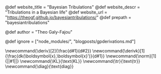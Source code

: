 <!--
Add here global page variables to use throughout your
website.
The website_* must be defined for the RSS to work
-->
@def website_title = "Bayesian Tribulations"
@def website_descr = "Tribulations in a Bayesian life"
@def website_url   = "https://theogf.github.io/bayesiantribulations/"
@def prepath = "bayesiantribulations"

@def author = "Theo Galy-Fajou"

<!-- @def mintoclevel = 2 -->
<!--
Add here files or directories that should be ignored by Franklin, otherwise
these files might be copied and, if markdown, processed by Franklin which
you might not want. Indicate directories by ending the name with a `/`.
-->
@def ignore = ["node_modules/", "blogposts/gpderivations.md"]

<!-----------------------------------------------------
Add here global latex commands to use throughout your
pages. It can be math commands but does not need to be.
For instance:
------------------------------------------------------->
\newcommand{\deriv}[2]{\frac{d#1}{d#2}}
\newcommand{\derivk}[1]{\frac{dk(\boldsymbol{x},\boldsymbol{x}')}{d#1}}
\newcommand{\norm}[1]{||#1||}
\newcommand{\KL}{\text{KL}}
\newcommand{\tr}{\text{tr}}
\newcommand{\diag}{\text{diag}}
<!-- \newcommand{\expec}[2]{\mathbb{E}_{#1}\left[#2\right]} -->